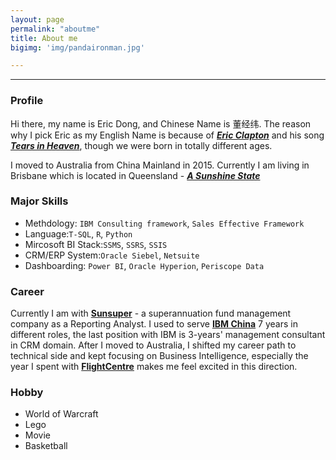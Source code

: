 ```yaml
---
layout: page
permalink: "aboutme"
title: About me
bigimg: 'img/pandaironman.jpg'

---
```


---
### <i class="fa fa-address-card" aria-hidden="true"></i> Profile

Hi there, my name is Eric Dong, and Chinese Name is 董经纬. The reason why I pick Eric as my English Name is because of [**_Eric Clapton_**](https://en.wikipedia.org/wiki/Eric_Clapton) and his song <i class="fa fa-youtube-play" aria-hidden="true"></i> [**_Tears in Heaven_**](https://www.youtube.com/watch?v=JxPj3GAYYZ0), though we were born in totally different ages.

I moved to Australia from China Mainland in 2015. Currently I am living in Brisbane which is located in Queensland -<i class="fa fa-map-marker" aria-hidden="true"></i> [**_A Sunshine State_**](https://www.google.com.au/maps/place/Brisbane+QLD)

### <i class="fa fa-code" aria-hidden="true"></i> Major Skills

- Methdology: `IBM Consulting framework`, `Sales Effective Framework`
- Language:`T-SQL`, `R`, `Python`
- Mircosoft BI Stack:`SSMS`, `SSRS`, `SSIS`
- CRM/ERP System:`Oracle Siebel`, `Netsuite`
- Dashboarding: `Power BI`, `Oracle Hyperion`, `Periscope Data`

### <i class="fa fa-suitcase" aria-hidden="true"></i> Career
Currently I am with <i class="fa fa-sun-o" aria-hidden="true"></i> [**Sunsuper**](https://www.sunsuper.com.au/) - a superannuation fund management company as a Reporting Analyst. 
I used to serve <i class="fa fa-building" aria-hidden="true"></i> [**IBM China**](https://www.ibm.com) 7 years in different roles, the last position with IBM is 3-years' management consultant in CRM domain. After I moved to Australia, I shifted my career path to technical side and kept focusing on Business Intelligence, especially the year I spent with <i class="fa fa-plane" aria-hidden="true"></i> [**FlightCentre**](http://www.fctgl.com/) makes me feel excited in this direction. 

### <i class="fa fa-heart" aria-hidden="true"></i> Hobby
- World of Warcraft
- Lego
- Movie
- Basketball






